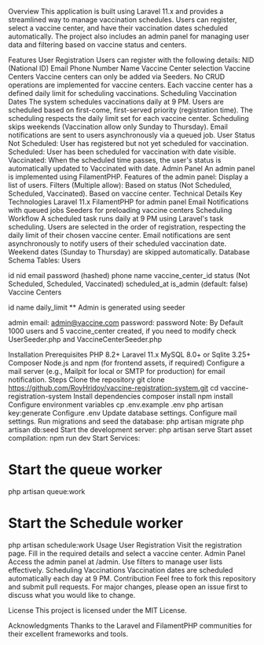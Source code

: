 Overview
This application is built using Laravel 11.x and provides a streamlined way to manage vaccination schedules. Users can register, select a vaccine center, and have their vaccination dates scheduled automatically. The project also includes an admin panel for managing user data and filtering based on vaccine status and centers.

Features
User Registration
Users can register with the following details:
NID (National ID)
Email
Phone Number
Name
Vaccine Center selection
Vaccine Centers
Vaccine centers can only be added via Seeders.
No CRUD operations are implemented for vaccine centers.
Each vaccine center has a defined daily limit for scheduling vaccinations.
Scheduling Vaccination Dates
The system schedules vaccinations daily at 9 PM.
Users are scheduled based on first-come, first-served priority (registration time).
The scheduling respects the daily limit set for each vaccine center.
Scheduling skips weekends (Vaccination allow only Sunday to Thursday).
Email notifications are sent to users asynchronously via a queued job.
User Status
Not Scheduled: User has registered but not yet scheduled for vaccination.
Scheduled: User has been scheduled for vaccination with date visible.
Vaccinated: When the scheduled time passes, the user's status is automatically updated to Vaccinated with date.
Admin Panel
An admin panel is implemented using FilamentPHP.
Features of the admin panel:
Display a list of users.
Filters (Multiple allow):
Based on status (Not Scheduled, Scheduled, Vaccinated).
Based on vaccine center.
Technical Details
Key Technologies
Laravel 11.x
FilamentPHP for admin panel
Email Notifications with queued jobs
Seeders for preloading vaccine centers
Scheduling Workflow
A scheduled task runs daily at 9 PM using Laravel's task scheduling.
Users are selected in the order of registration, respecting the daily limit of their chosen vaccine center.
Email notifications are sent asynchronously to notify users of their scheduled vaccination date.
Weekend dates (Sunday to Thursday) are skipped automatically.
Database Schema
Tables:
Users

id
nid
email
password (hashed)
phone
name
vaccine_center_id
status (Not Scheduled, Scheduled, Vaccinated)
scheduled_at
is_admin (default: false)
Vaccine Centers

id
name
daily_limit
** Admin is generated using seeder

admin email: admin@vaccine.com
password: password
Note: By Default 1000 users and 5 vaccine_center created, if you need to modify check UserSeeder.php and VaccineCenterSeeder.php

Installation
Prerequisites
PHP 8.2+
Laravel 11.x
MySQL 8.0+ or Sqlite 3.25+
Composer
Node.js and npm (for frontend assets, if required)
Configure a mail server (e.g., Mailpit for local or SMTP for production) for email notification.
Steps
Clone the repository
git clone https://github.com/RoyHridoy/vaccine-registration-system.git
cd vaccine-registration-system
Install dependencies
composer install
npm install
Configure environment variables
cp .env.example .env
php artisan key:generate
Configure .env
Update database settings.
Configure mail settings.
Run migrations and seed the database:
php artisan migrate
php artisan db:seed
Start the development server:
php artisan serve
Start asset compilation:
npm run dev
Start Services:
# Start the queue worker
php artisan queue:work

# Start the Schedule worker
php artisan schedule:work
Usage
User Registration
Visit the registration page.
Fill in the required details and select a vaccine center.
Admin Panel
Access the admin panel at /admin.
Use filters to manage user lists effectively.
Scheduling Vaccinations
Vaccination dates are scheduled automatically each day at 9 PM.
Contribution
Feel free to fork this repository and submit pull requests. For major changes, please open an issue first to discuss what you would like to change.

License
This project is licensed under the MIT License.

Acknowledgments
Thanks to the Laravel and FilamentPHP communities for their excellent frameworks and tools.
